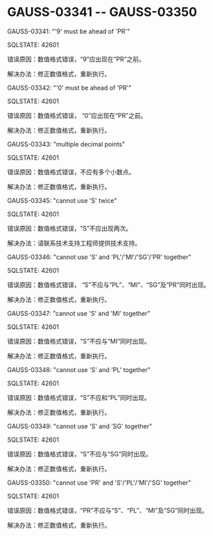 # GAUSS-03341 -- GAUSS-03350<a name="ZH-CN_TOPIC_0302073134"></a>

GAUSS-03341: "'9' must be ahead of 'PR'"

SQLSTATE: 42601

错误原因：数值格式错误，“9”应出现在“PR”之前。

解决办法：修正数值格式，重新执行。

GAUSS-03342: "'0' must be ahead of 'PR'"

SQLSTATE: 42601

错误原因：数值格式错误， “0”应出现在“PR”之前。

解决办法：修正数值格式，重新执行。

GAUSS-03343: "multiple decimal points"

SQLSTATE: 42601

错误原因：数值格式错误，不应有多个小数点。

解决办法：修正数值格式，重新执行。

GAUSS-03345: "cannot use 'S' twice"

SQLSTATE: 42601

错误原因：数值格式错误，“S”不应出现两次。

解决办法：请联系技术支持工程师提供技术支持。

GAUSS-03346: "cannot use 'S' and 'PL'/'MI'/'SG'/'PR' together"

SQLSTATE: 42601

错误原因：数值格式错误， “S”不应与“PL”、“MI”、“SG”及“PR”同时出现。

解决办法：修正数值格式，重新执行。

GAUSS-03347: "cannot use 'S' and 'MI' together"

SQLSTATE: 42601

错误原因：数值格式错误，“S”不应与“MI”同时出现。

解决办法：修正数值格式，重新执行。

GAUSS-03348: "cannot use 'S' and 'PL' together"

SQLSTATE: 42601

错误原因：数值格式错误，“S”不应和“PL”同时出现。

解决办法：修正数值格式，重新执行。

GAUSS-03349: "cannot use 'S' and 'SG' together"

SQLSTATE: 42601

错误原因：数值格式错误，“S”不应与“SG”同时出现。

解决办法：修正数值格式，重新执行。

GAUSS-03350: "cannot use 'PR' and 'S'/'PL'/'MI'/'SG' together"

SQLSTATE: 42601

错误原因：数值格式错误，“PR”不应与“S”、“PL”、“MI”及“SG”同时出现。

解决办法：修正数值格式，重新执行。

